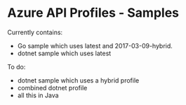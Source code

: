 # Azure API Profiles - Samples

Currently contains:

* Go sample which uses latest and 2017-03-09-hybrid.
* dotnet sample which uses latest

To do:

* dotnet sample which uses a hybrid profile
* combined dotnet profile
* all this in Java

